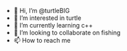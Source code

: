 - 👋 Hi, I’m @turtleBIG
- 👀 I’m interested in turtle
- 🌱 I’m currently learning c++
- 💞️ I’m looking to collaborate on fishing
- 📫 How to reach me 

<!---
turtleBIG/turtleBIG is a ✨ special ✨ repository because its `README.md` (this file) appears on your GitHub profile.
You can click the Preview link to take a look at your changes.
--->
